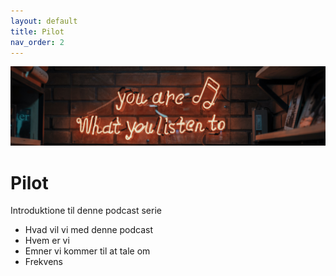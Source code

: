 ```yaml
---
layout: default
title: Pilot
nav_order: 2
---
```

![](../image/podcast.jpg)
# Pilot
Introduktione til denne podcast serie

- Hvad vil vi med denne podcast
- Hvem er vi
- Emner vi kommer til at tale om
- Frekvens

